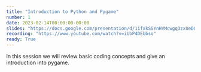 ```yaml
---
title: "Introduction to Python and Pygame"
number: 1
date: 2023-02-14T00:00:00-00:00
slides: "https://docs.google.com/presentation/d/1ifxkSSYnHVMcwgq3zxUeDQRZOJuXLFW-dku2NxUcfYE/edit?usp=share_link"
recording: "https://www.youtube.com/watch?v=iUbP4DEbbso"
ready: True
---
```


In this session we will review basic coding concepts and give an introduction into pygame.
